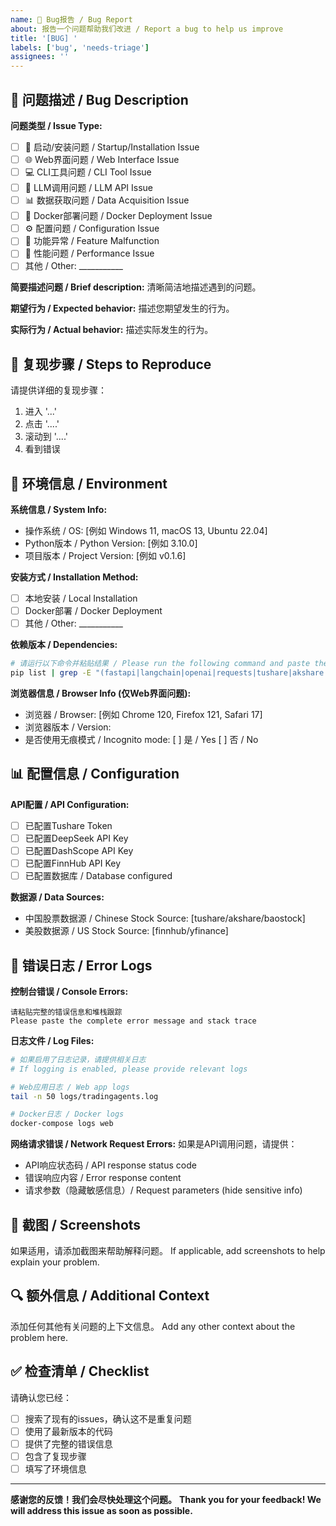```yaml
---
name: 🐛 Bug报告 / Bug Report
about: 报告一个问题帮助我们改进 / Report a bug to help us improve
title: '[BUG] '
labels: ['bug', 'needs-triage']
assignees: ''
---
```


## 🐛 问题描述 / Bug Description

**问题类型 / Issue Type:**
- [ ] 🚀 启动/安装问题 / Startup/Installation Issue
- [ ] 🌐 Web界面问题 / Web Interface Issue
- [ ] 💻 CLI工具问题 / CLI Tool Issue
- [ ] 🤖 LLM调用问题 / LLM API Issue
- [ ] 📊 数据获取问题 / Data Acquisition Issue
- [ ] 🐳 Docker部署问题 / Docker Deployment Issue
- [ ] ⚙️ 配置问题 / Configuration Issue
- [ ] 🔄 功能异常 / Feature Malfunction
- [ ] 🐌 性能问题 / Performance Issue
- [ ] 其他 / Other: ___________

**简要描述问题 / Brief description:**
清晰简洁地描述遇到的问题。

**期望行为 / Expected behavior:**
描述您期望发生的行为。

**实际行为 / Actual behavior:**
描述实际发生的行为。

## 🔄 复现步骤 / Steps to Reproduce

请提供详细的复现步骤：

1. 进入 '...'
2. 点击 '....'
3. 滚动到 '....'
4. 看到错误

## 📱 环境信息 / Environment

**系统信息 / System Info:**
- 操作系统 / OS: [例如 Windows 11, macOS 13, Ubuntu 22.04]
- Python版本 / Python Version: [例如 3.10.0]
- 项目版本 / Project Version: [例如 v0.1.6]

**安装方式 / Installation Method:**
- [ ] 本地安装 / Local Installation
- [ ] Docker部署 / Docker Deployment
- [ ] 其他 / Other: ___________

**依赖版本 / Dependencies:**
```bash
# 请运行以下命令并粘贴结果 / Please run the following command and paste the result
pip list | grep -E "(fastapi|langchain|openai|requests|tushare|akshare|baostock)"
```

**浏览器信息 / Browser Info (仅Web界面问题):**
- 浏览器 / Browser: [例如 Chrome 120, Firefox 121, Safari 17]
- 浏览器版本 / Version:
- 是否使用无痕模式 / Incognito mode: [ ] 是 / Yes [ ] 否 / No

## 📊 配置信息 / Configuration

**API配置 / API Configuration:**
- [ ] 已配置Tushare Token
- [ ] 已配置DeepSeek API Key
- [ ] 已配置DashScope API Key
- [ ] 已配置FinnHub API Key
- [ ] 已配置数据库 / Database configured

**数据源 / Data Sources:**
- 中国股票数据源 / Chinese Stock Source: [tushare/akshare/baostock]
- 美股数据源 / US Stock Source: [finnhub/yfinance]

## 📝 错误日志 / Error Logs

**控制台错误 / Console Errors:**
```
请粘贴完整的错误信息和堆栈跟踪
Please paste the complete error message and stack trace
```

**日志文件 / Log Files:**
```bash
# 如果启用了日志记录，请提供相关日志
# If logging is enabled, please provide relevant logs

# Web应用日志 / Web app logs
tail -n 50 logs/tradingagents.log

# Docker日志 / Docker logs
docker-compose logs web
```

**网络请求错误 / Network Request Errors:**
如果是API调用问题，请提供：
- API响应状态码 / API response status code
- 错误响应内容 / Error response content
- 请求参数（隐藏敏感信息）/ Request parameters (hide sensitive info)

## 📸 截图 / Screenshots

如果适用，请添加截图来帮助解释问题。
If applicable, add screenshots to help explain your problem.

## 🔍 额外信息 / Additional Context

添加任何其他有关问题的上下文信息。
Add any other context about the problem here.

## ✅ 检查清单 / Checklist

请确认您已经：
- [ ] 搜索了现有的issues，确认这不是重复问题
- [ ] 使用了最新版本的代码
- [ ] 提供了完整的错误信息
- [ ] 包含了复现步骤
- [ ] 填写了环境信息

---

**感谢您的反馈！我们会尽快处理这个问题。**
**Thank you for your feedback! We will address this issue as soon as possible.**
